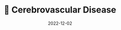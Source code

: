 ---
title: 🧠 Cerebrovascular Disease
date: '2022-12-02'
type: docs
weight: 303
commentable: true
_build:
  render: always
  list: never
show_breadcrumb: true
---